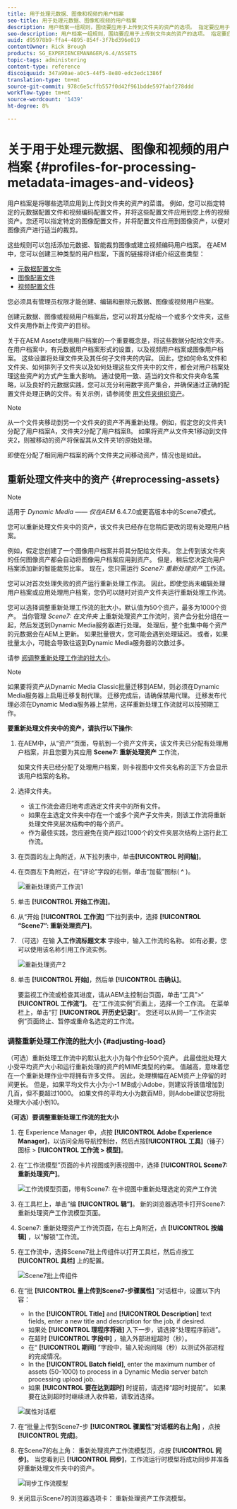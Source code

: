 ```yaml
---
title: 用于处理元数据、图像和视频的用户档案
seo-title: 用于处理元数据、图像和视频的用户档案
description: 用户档案一组规则，围绕要应用于上传到文件夹的资产的选项。 指定要应用于您上传的视频资产的元数据用户档案和视频编码用户档案。 对于图像资产，您还可以指定要应用于图像资产的图像用户档案，以便对图像资产进行正确裁剪。
seo-description: 用户档案一组规则，围绕要应用于上传到文件夹的资产的选项。 指定要应用于您上传的视频资产的元数据用户档案和视频编码用户档案。 对于图像资产，您还可以指定要应用于图像资产的图像用户档案，以便对图像资产进行正确裁剪。
uuid: d95978b9-ffa4-4895-854f-3f7bd396e019
contentOwner: Rick Brough
products: SG_EXPERIENCEMANAGER/6.4/ASSETS
topic-tags: administering
content-type: reference
discoiquuid: 347a90ae-a0c5-44f5-8e80-edc3edc1386f
translation-type: tm+mt
source-git-commit: 978c6e5cffb557f0d42f961bdde597fabf278ddd
workflow-type: tm+mt
source-wordcount: '1439'
ht-degree: 8%

---
```



# 关于用于处理元数据、图像和视频的用户档案 {#profiles-for-processing-metadata-images-and-videos}

用户档案是将哪些选项应用到上传到文件夹的资产的菜谱。 例如，您可以指定特定的元数据配置文件和视频编码配置文件，并将这些配置文件应用到您上传的视频资产。您还可以指定特定的图像配置文件，并将配置文件应用到图像资产，以便对图像资产进行适当的裁剪。

这些规则可以包括添加元数据、智能裁剪图像或建立视频编码用户档案。 在AEM中，您可以创建三种类型的用户档案，下面的链接将详细介绍这些类型：

* [元数据配置文件](metadata-profiles.md)
* [图像配置文件](image-profiles.md)
* [视频配置文件](video-profiles.md)

您必须具有管理员权限才能创建、编辑和删除元数据、图像或视频用户档案。

创建元数据、图像或视频用户档案后，您可以将其分配给一个或多个文件夹，这些文件夹用作新上传资产的目标。

关于在AEM Assets使用用户档案的一个重要概念是，将这些数据分配给文件夹。 在用户档案中，有元数据用户档案形式的设置，以及视频用户档案或图像用户档案。 这些设置将处理文件夹及其任何子文件夹的内容。 因此，您如何命名文件和文件夹、如何排列子文件夹以及如何处理这些文件夹中的文件，都会对用户档案处理这些资产的方式产生重大影响。 通过使用一致、适当的文件和文件夹命名策略，以及良好的元数据实践，您可以充分利用数字资产集合，并确保通过正确的配置文件处理正确的文件。有关示例，请参阅使 [用文件夹组织资产](organize-assets.md#organize-using-folders)。

>[!NOTE]
>
>从一个文件夹移动到另一个文件夹的资产不再重新处理。例如，假定您的文件夹1分配了用户档案A，文件夹2分配了用户档案B。 如果将资产从文件夹1移动到文件夹2，则被移动的资产将保留其从文件夹1的原始处理。
>
>即使在分配了相同用户档案的两个文件夹之间移动资产，情况也是如此。

## 重新处理文件夹中的资产 {#reprocessing-assets}

>[!NOTE]
>
>适用于 *Dynamic Media —— 仅在AEM* 6.4.7.0或更高版本中的Scene7模式。

您可以重新处理文件夹中的资产，该文件夹已经存在您稍后更改的现有处理用户档案。

例如，假定您创建了一个图像用户档案并将其分配给文件夹。 您上传到该文件夹的任何图像资产都会自动将图像用户档案应用到资产。 但是，稍后您决定向用户档案添加新的智能裁剪比率。 现在，您只需运行 *Scene7: 重新处理资产* 工作流。

您可以对首次处理失败的资产运行重新处理工作流。 因此，即使您尚未编辑处理用户档案或应用处理用户档案，您仍可以随时对资产文件夹运行重新处理工作流。

您可以选择调整重新处理工作流的批大小，默认值为50个资产，最多为1000个资产。 当你管理 _Scene7: 在文件夹_ 上重新处理资产工作流时，资产会分批分组在一起，然后发送到Dynamic Media服务器进行处理。 处理后，整个批集中每个资产的元数据会在AEM上更新。 如果批量很大，您可能会遇到处理延迟。 或者，如果批量太小，可能会导致往返到Dynamic Media服务器的次数过多。

请参 [阅调整重新处理工作流的批大小](#adjusting-load)。

>[!NOTE]
>
>如果要将资产从Dynamic Media Classic批量迁移到AEM，则必须在Dynamic Media服务器上启用迁移复制代理。 迁移完成后，请确保禁用代理。 迁移发布代理必须在Dynamic Media服务器上禁用，这样重新处理工作流就可以按预期工作。

<!-- Batch size is the number of assets that are amalgamated into a single IPS (Dynamic Media’s Image Production System) job. When you run the Scene7: Reprocess Assets workflow, the job is triggered on IPS. The number of IPS jobs that are triggered is based on the total number of assets in the folder, divided by the batch size. For example, suppose you had a folder with 150 assets and a batch size of 50. In this case, three IPS jobs are triggered. The assets are updated when the entire batch size (50 in our example) is processed in IPS. The job then moves onto the next IPS job and so on until complete. If you increase the batch size, you may notice a longer delay with assets getting updated. -->

**要重新处理文件夹中的资产，请执行以下操作**:

1. 在AEM中，从“资产”页面，导航到一个资产文件夹，该文件夹已分配有处理用户档案，并且您要为其应用 **Scene7: 重新处理资产** 工作流，

   如果文件夹已经分配了处理用户档案，则卡视图中文件夹名称的正下方会显示该用户档案的名称。

1. 选择文件夹。

   * 该工作流会递归地考虑选定文件夹中的所有文件。
   * 如果在主选定文件夹中存在一个或多个资产子文件夹，则该工作流将重新处理文件夹层次结构中的每个资产。
   * 作为最佳实践，您应避免在资产超过1000个的文件夹层次结构上运行此工作流。

1. 在页面的左上角附近，从下拉列表中，单击&#x200B;**[!UICONTROL 时间轴]**。
1. 在页面左下角附近，在“评论”字段的右侧，单击“加载”图标( **^** )。

   ![重新处理资产工作流1](/help/assets/assets/reprocess-assets1.png)

1. 单击 **[!UICONTROL 开始工作流]**。
1. 从“开始 **[!UICONTROL 工作流]** ”下拉列表中，选择 **[!UICONTROL “Scene7”: 重新处理资产]**。
1. （可选）在输 **入工作流标题文本** 字段中，输入工作流的名称。 如有必要，您可以使用该名称引用工作流实例。

   ![重新处理资产2](/help/assets/assets/reprocess-assets2.png)

1. 单击 **[!UICONTROL 开始]**，然后单 **[!UICONTROL 击确认]**。

   要监视工作流或检查其进度，请从AEM主控制台页面，单击“工具”>“ **[!UICONTROL 工作流”]**。 在“工作流实例”页面上，选择一个工作流。 在菜单栏上，单击“打 **[!UICONTROL 开历史记录]**”。 您还可以从同一“工作流实例”页面终止、暂停或重命名选定的工作流。

### 调整重新处理工作流的批大小 {#adjusting-load}

（可选）重新处理工作流中的默认批大小为每个作业50个资产。 此最佳批处理大小受平均资产大小和运行重新处理的资产的MIME类型的约束。 值越高，意味着您在一个重新处理作业中将拥有许多文件。 因此，处理横幅在AEM资产上停留的时间更长。 但是，如果平均文件大小为小-1 MB或小Adobe，则建议将该值增加到几百，但不要超过1000。 如果文件的平均大小为数百MB，则Adobe建议您将批处理大小减小到10。

**（可选）要调整重新处理工作流的批大小**

1. 在 Experience Manager 中，点按 **[!UICONTROL Adobe Experience Manager]**，以访问全局导航控制台，然后点按&#x200B;**[!UICONTROL 工具]**（锤子）图标 > **[!UICONTROL 工作流 > 模型]**。
1. 在“工作流模型”页面的卡片视图或列表视图中，选择 **[!UICONTROL Scene7: 重新处理资产]**。

   ![工作流模型页面，带有Scene7: 在卡视图中重新处理选定的资产工作流](/help/assets/assets-dm/reprocess-assets7.png)

1. 在工具栏上，单击“编 **[!UICONTROL 辑”]**。 新的浏览器选项卡打开Scene7: 重新处理资产工作流模型页面。
1. Scene7: 重新处理资产工作流页面，在右上角附近，点 **[!UICONTROL 按编辑]** ，以“解锁”工作流。
1. 在工作流中，选择Scene7批上传组件以打开工具栏，然后点按工 **[!UICONTROL 具栏]** 上的配置。

   ![Scene7批上传组件](/help/assets/assets-dm/reprocess-assets8.png)

1. 在“批 **[!UICONTROL 量上传到Scene7-步骤属性]** ”对话框中，设置以下内容：
   * In the **[!UICONTROL Title]** and **[!UICONTROL Description]** text fields, enter a new title and description for the job, if desired.
   * 如果处 **[!UICONTROL 理程序将进]** 入下一步，请选择“处理程序前进”。
   * 在超时 **[!UICONTROL 字段中]** ，输入外部进程超时（秒）。
   * 在“ **[!UICONTROL 期间]** ”字段中，输入轮询间隔（秒）以测试外部进程的完成情况。
   * In the **[!UICONTROL Batch field]**, enter the maximum number of assets (50-1000) to process in a Dynamic Media server batch processing upload job.
   * 如果 **[!UICONTROL 要在达到超时]** 时提前，请选择“超时时提前”。 如果要在达到超时时继续进入收件箱，请取消选择。

   ![属性对话框](/help/assets/assets-dm/reprocess-assets3.png)

1. 在“批量上传到Scene7-步 **[!UICONTROL 骤属性”对话框的右上角]** ，点按 **[!UICONTROL 完成]**。

1. 在Scene7的右上角： 重新处理资产工作流模型页，点按 **[!UICONTROL 同步]**。 当您看到已 **[!UICONTROL 同步]**，工作流运行时模型将成功同步并准备好重新处理文件夹中的资产。

   ![同步工作流模型](/help/assets/assets-dm/reprocess-assets1.png)

1. 关闭显示Scene7的浏览器选项卡： 重新处理资产工作流模型。

<!-- 1. Return to the browser tab that has the open Workflow Models page, then press **Esc** to exit the selection.
1. In the upper-left corner of the page, tap **[!UICONTROL Adobe Experience Manager]** to access the global navigation console, then tap the **[!UICONTROL Tools]** (hammer) icon > **[!UICONTROL General > CRXDE Lite]**.
1. In the folder tree on the left side of the CRXDE Lite page, navigate to the following location:

   `/conf/global/settings/workflow/models/scene7_reprocess_assets/jcr:content/flow/reprocess/metaData`

   ![CRXDE Lite](/help/assets/assets/workflow-models9.png)

1. On the right side of the CRXDE Lite page, in the lower portion, enter the following name, type, and value in its respective field:
    * **[!UICONTROL Name]**: `reprocess-batch-size`
    * **[!UICONTROL Type]**: `Long`
    * **[!UICONTROL Value]**: enter a default value (50-1000) for the batch size
1. In the lower-right corner, tap **[!UICONTROL Add]**. The new property appears as the following:

    ![Saving the new property](/help/assets/assets/workflow-models10.png)

1. On the menu bar of the CRXDE Lite page, tap **[!UICONTROL Save All]**.
1. In the upper-left corner of the page, tap **[!UICONTROL CRXDE Lite]** to return to the main AEM console
1. Repeat steps 1-7 to re-synchronize the new batch size to the Scene7: Reprocess Assets workflow model. -->
